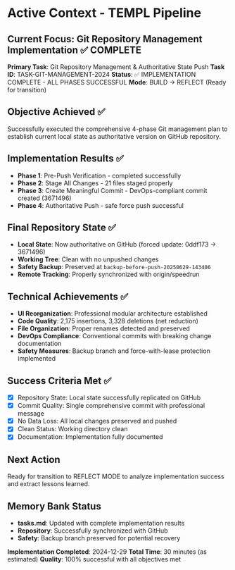 # Active Context - TEMPL Pipeline

## Current Focus: Git Repository Management Implementation ✅ COMPLETE

**Primary Task**: Git Repository Management & Authoritative State Push
**Task ID**: TASK-GIT-MANAGEMENT-2024
**Status**: ✅ IMPLEMENTATION COMPLETE - ALL PHASES SUCCESSFUL
**Mode**: BUILD → REFLECT (Ready for transition)

## Objective Achieved ✅
Successfully executed the comprehensive 4-phase Git management plan to establish current local state as authoritative version on GitHub repository.

## Implementation Results ✅
- **Phase 1**: Pre-Push Verification - completed successfully
- **Phase 2**: Stage All Changes - 21 files staged properly  
- **Phase 3**: Create Meaningful Commit - DevOps-compliant commit created (3671496)
- **Phase 4**: Authoritative Push - safe force push successful

## Final Repository State ✅
- **Local State**: Now authoritative on GitHub (forced update: 0ddf173 → 3671496)
- **Working Tree**: Clean with no unpushed changes
- **Safety Backup**: Preserved at `backup-before-push-20250629-143406`
- **Remote Tracking**: Properly synchronized with origin/speedrun

## Technical Achievements ✅
- **UI Reorganization**: Professional modular architecture established
- **Code Quality**: 2,175 insertions, 3,328 deletions (net reduction)
- **File Organization**: Proper renames detected and preserved
- **DevOps Compliance**: Conventional commits with breaking change documentation
- **Safety Measures**: Backup branch and force-with-lease protection implemented

## Success Criteria Met ✅
- [x] Repository State: Local state successfully replicated on GitHub
- [x] Commit Quality: Single comprehensive commit with professional message  
- [x] No Data Loss: All local changes preserved and pushed
- [x] Clean Status: Working directory clean
- [x] Documentation: Implementation fully documented

## Next Action
Ready for transition to REFLECT MODE to analyze implementation success and extract lessons learned.

## Memory Bank Status
- **tasks.md**: Updated with complete implementation results
- **Repository**: Successfully synchronized with GitHub
- **Safety**: Backup branch preserved for potential recovery

**Implementation Completed**: 2024-12-29
**Total Time**: 30 minutes (as estimated)
**Quality**: 100% successful with all objectives met
